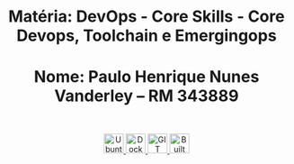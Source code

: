 <h1 align="center"> Matéria: DevOps - Core Skills - Core Devops, Toolchain e Emergingops </h1>
<h1 align="center"> Nome: Paulo Henrique Nunes Vanderley – RM 343889 </h1>
  <br>
<p align="center">
  <a href="https://paulonunes.dev/">
  </a>
</p>

<p align="center">
 <a href="https://ubuntu.com/">
   <img alt="Ubuntu" src="https://img.shields.io/badge/Ubuntu-E95420?style=for-the-badge&logo=ubuntu&logoColor=white" height="35">
  </a>
  <a href="https://www.docker.com/">
    <img alt="Docker" src="https://img.shields.io/badge/docker-%230db7ed.svg?style=for-the-badge&logo=docker&logoColor=white" height="35">
  </a>
  <a href="https://git-scm.com/">
    <img alt="GIT" title="Love" src="https://img.shields.io/badge/git-%23F05033.svg?style=for-the-badge&logo=git&logoColor=white" height="35">
  </a>
  <a href="http://forthebadge.com">
    <img alt="Built with love" title="Love" src="https://forthebadge.com/images/badges/built-with-love.svg" height="35">
  </a>
</p>
